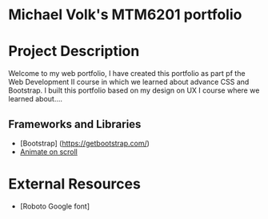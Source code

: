 # Michael Volk's MTM6201 portfolio

# Project Description 
Welcome to my web portfolio, I have created this portfolio as part pf the Web Development II course in which we learned about advance CSS and Bootstrap. I built this portfolio based on my design on UX I course where we learned about....

## Frameworks and Libraries
- [Bootstrap] (https://getbootstrap.com/)
- [Animate on scroll](https://michalsnik.github.io/aos/)

# External Resources 
- [Roboto Google font]